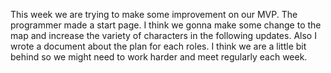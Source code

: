 This week we are trying to make some improvement on our MVP. The programmer made a start page. I think we gonna make some change to the map and increase the variety of characters in the following updates. Also I wrote a document about the plan for each roles. I think we are a little bit behind so we might need to work harder and meet regularly each week.
